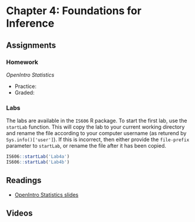 # Chapter 4: Foundations for Inference

## Assignments

### Homework

*OpenIntro Statistics*

* Practice:
* Graded:

### Labs

The labs are available in the `IS606` R package. To start the first lab, use the `startLab` function. This will copy the lab to your current working directory and rename the file according to your computer username (as returend by `Sys.info()['user']`). If this is incorrect, then either provide the `file-prefix` parameter to `startLab`, or rename the file after it has been copied.


```r
IS606::startLab('Lab4a')
IS606::startLab('Lab4b')
```



## Readings

* [OpenIntro Statistics slides](https://github.com/jbryer/IS606Fall2015/raw/master/Slides/OpenIntro/os2_slides_04.pdf)

## Videos



